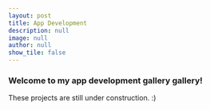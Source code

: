 ```yaml
---
layout: post
title: App Development
description: null
image: null
author: null
show_tile: false
---
```


<div class="inner">
	<h3>Welcome to my app development gallery gallery!</h3>
    <p>These projects are still under construction. :)</p>
</div>
